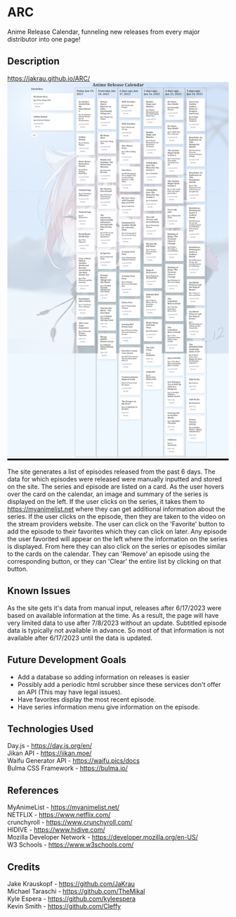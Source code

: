 # ARC
Anime Release Calendar, funneling new releases from every major distributor into one page!

## Description

https://jakrau.github.io/ARC/  
![Anime Release Calendar Preview](./Assets/Images/ARC-Preview.jpeg)

The site generates a list of episodes released from the past 6 days. The data for which episodes were released were manually inputted and stored on the site. The series and episode are listed on a card. As the user hovers over the card on the calendar, an image and summary of the series is displayed on the left. If the user clicks on the series, it takes them to https://myanimelist.net where they can get additional information about the series. If the user clicks on the episode, then they are taken to the video on the stream providers website. The user can click on the 'Favorite' button to add the episode to their favorites which they can click on later.
Any episode the user favorited will appear on the left where the information on the series is displayed. From here they can also click on the series or episodes similar to the cards on the calendar. They can 'Remove' an episode using the corresponding button, or they can 'Clear' the entire list by clicking on that button.

## Known Issues
As the site gets it's data from manual input, releases after 6/17/2023 were based on available information at the time. As a result, the page will have very limited data to use after 7/8/2023 without an update. Subtitled episode data is typically not available in advance. So most of that information is not available after 6/17/2023 until the data is updated.

## Future Development Goals
- Add a database so adding information on releases is easier
- Possibly add a periodic html scrubber since these services don't offer an API (This may have legal issues).
- Have favorites display the most recent episode.
- Have series information menu give information on the episode.

## Technologies Used
Day.js - https://day.js.org/en/  
Jikan API - https://jikan.moe/  
Waifu Generator API - https://waifu.pics/docs  
Bulma CSS Framework - https://bulma.io/  

## References
MyAnimeList - https://myanimelist.net/  
NETFLIX - https://www.netflix.com/  
crunchyroll - https://www.crunchyroll.com/  
HIDIVE - https://www.hidive.com/  
Mozilla Developer Network - https://developer.mozilla.org/en-US/  
W3 Schools - https://www.w3schools.com/

## Credits
Jake Krauskopf - https://github.com/JaKrau  
Michael Taraschi - https://github.com/TheMikal  
Kyle Espera - https://github.com/kyleespera  
Kevin Smith - https://github.com/Cleffy  